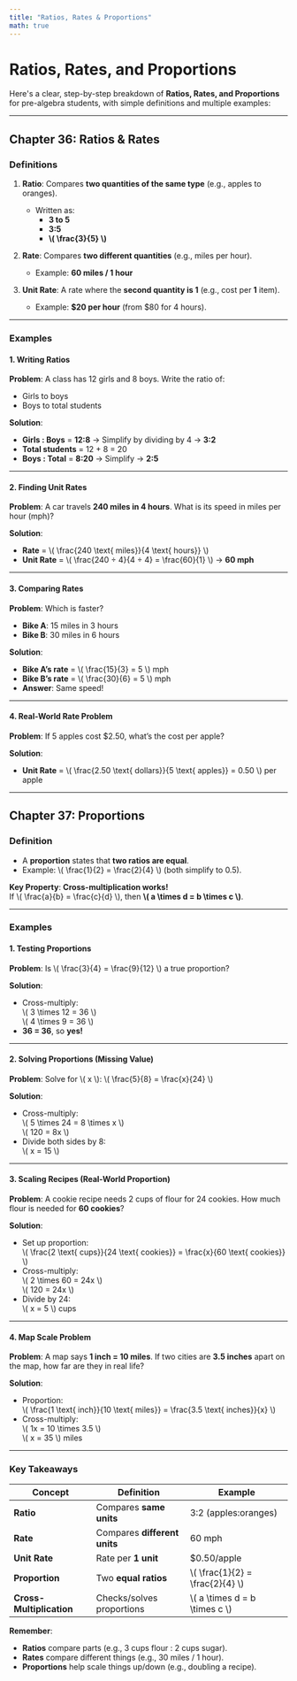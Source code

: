 ```yaml
---
title: "Ratios, Rates & Proportions"
math: true
---
```


# **Ratios, Rates, and Proportions**

Here's a clear, step-by-step breakdown of **Ratios, Rates, and Proportions** for pre-algebra students, with simple definitions and multiple examples:

---

## **Chapter 36: Ratios & Rates**

### **Definitions**

1. **Ratio**: Compares **two quantities of the same type** (e.g., apples to oranges).

    - Written as:
        - **3 to 5**
        - **3:5**
        - **\\( \frac{3}{5} \\)**

2. **Rate**: Compares **two different quantities** (e.g., miles per hour).

    - Example: **60 miles / 1 hour**

3. **Unit Rate**: A rate where the **second quantity is 1** (e.g., cost per **1** item).
    - Example: **$20 per hour** (from $80 for 4 hours).

---

### **Examples**

#### **1. Writing Ratios**

**Problem**: A class has 12 girls and 8 boys. Write the ratio of:

-   Girls to boys
-   Boys to total students

**Solution**:

-   **Girls : Boys** = **12:8** → Simplify by dividing by 4 → **3:2**
-   **Total students** = 12 + 8 = 20
-   **Boys : Total** = **8:20** → Simplify → **2:5**

---

#### **2. Finding Unit Rates**

**Problem**: A car travels **240 miles in 4 hours**. What is its speed in miles per hour (mph)?

**Solution**:

-   **Rate** = \\( \frac{240 \text{ miles}}{4 \text{ hours}} \\)
-   **Unit Rate** = \\( \frac{240 ÷ 4}{4 ÷ 4} = \frac{60}{1} \\) → **60 mph**

---

#### **3. Comparing Rates**

**Problem**: Which is faster?

-   **Bike A**: 15 miles in 3 hours
-   **Bike B**: 30 miles in 6 hours

**Solution**:

-   **Bike A’s rate** = \\( \frac{15}{3} = 5 \\) mph
-   **Bike B’s rate** = \\( \frac{30}{6} = 5 \\) mph
-   **Answer**: Same speed!

---

#### **4. Real-World Rate Problem**

**Problem**: If 5 apples cost $2.50, what’s the cost per apple?

**Solution**:

-   **Unit Rate** = \\( \frac{2.50 \text{ dollars}}{5 \text{ apples}} = 0.50 \\) per apple

---

## **Chapter 37: Proportions**

### **Definition**

-   A **proportion** states that **two ratios are equal**.
-   Example: \\( \frac{1}{2} = \frac{2}{4} \\) (both simplify to 0.5).

**Key Property**: **Cross-multiplication works!**  
If \\( \frac{a}{b} = \frac{c}{d} \\), then **\\( a \times d = b \times c \\)**.

---

### **Examples**

#### **1. Testing Proportions**

**Problem**: Is \\( \frac{3}{4} = \frac{9}{12} \\) a true proportion?

**Solution**:

-   Cross-multiply:  
    \\( 3 \times 12 = 36 \\)  
    \\( 4 \times 9 = 36 \\)
-   **36 = 36**, so **yes!**

---

#### **2. Solving Proportions (Missing Value)**

**Problem**: Solve for \\( x \\): \\( \frac{5}{8} = \frac{x}{24} \\)

**Solution**:

-   Cross-multiply:  
    \\( 5 \times 24 = 8 \times x \\)  
    \\( 120 = 8x \\)
-   Divide both sides by 8:  
    \\( x = 15 \\)

---

#### **3. Scaling Recipes (Real-World Proportion)**

**Problem**: A cookie recipe needs 2 cups of flour for 24 cookies. How much flour is needed for **60 cookies**?

**Solution**:

-   Set up proportion:  
    \\( \frac{2 \text{ cups}}{24 \text{ cookies}} = \frac{x}{60 \text{ cookies}} \\)
-   Cross-multiply:  
    \\( 2 \times 60 = 24x \\)  
    \\( 120 = 24x \\)
-   Divide by 24:  
    \\( x = 5 \\) cups

---

#### **4. Map Scale Problem**

**Problem**: A map says **1 inch = 10 miles**. If two cities are **3.5 inches** apart on the map, how far are they in real life?

**Solution**:

-   Proportion:  
    \\( \frac{1 \text{ inch}}{10 \text{ miles}} = \frac{3.5 \text{ inches}}{x} \\)
-   Cross-multiply:  
    \\( 1x = 10 \times 3.5 \\)  
    \\( x = 35 \\) miles

---

### **Key Takeaways**

| Concept                  | Definition                   | Example                       |
| ------------------------ | ---------------------------- | ----------------------------- |
| **Ratio**                | Compares **same units**      | 3:2 (apples:oranges)          |
| **Rate**                 | Compares **different units** | 60 mph                        |
| **Unit Rate**            | Rate per **1 unit**          | $0.50/apple                   |
| **Proportion**           | Two **equal ratios**         | \\( \frac{1}{2} = \frac{2}{4} \\) |
| **Cross-Multiplication** | Checks/solves proportions    | \\( a \times d = b \times c \\)   |

**Remember**:

-   **Ratios** compare parts (e.g., 3 cups flour : 2 cups sugar).
-   **Rates** compare different things (e.g., 30 miles / 1 hour).
-   **Proportions** help scale things up/down (e.g., doubling a recipe).
